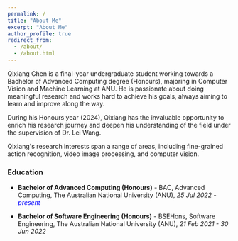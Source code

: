 ```yaml
---
permalink: /
title: "About Me"
excerpt: "About Me"
author_profile: true
redirect_from: 
  - /about/
  - /about.html
---
```


<style>
a:link, a:visited {
  text-decoration: none;
}

a:hover, a:active {
  text-decoration: underline;
}
</style>

Qixiang Chen is a final-year undergraduate student working towards a Bachelor of Advanced Computing degree (Honours), majoring in Computer Vision and Machine Learning at ANU. He is passionate about doing meaningful research and works hard to achieve his goals, always aiming to learn and improve along the way.

During his Honours year (2024), Qixiang has the invaluable opportunity to enrich his research journey and deepen his understanding of the field under the supervision of [Dr. Lei Wang](https://leiwangr.github.io/).

Qixiang's research interests span a range of areas, including fine-grained action recognition, video image processing, and computer vision.

<!-- <h3> Honors & Awards</h3>

- **ACM Multimedia Outstanding Reviewer**
    - Issued by: ACM Multimedia 2024.
    - Date: *24/10/2024*

- **The Active Intelligence Research Challenge Award**
    - Issued by: Active Intelligence Corp.  
    - Date: *19/09/2023* -->

<h3>Education</h3>

- **Bachelor of Advanced Computing (Honours)** - BAC, Advanced Computing, The Australian National University (ANU), *25 Jul 2022 - <span style="color: blue;">present</span>*

- **Bachelor of Software Engineering (Honours)** - BSEHons, Software Engineering, The Australian National University (ANU), *21 Feb 2021 - 30 Jun 2022*